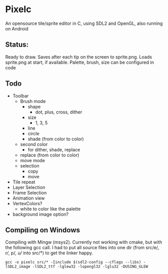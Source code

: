 # Pixelc
An opensource tile/sprite editor in C, using SDL2 and OpenGL, also running on Android

## Status:
Ready to draw.
Saves after each tip on the screen to sprite.png.
Loads sprite.png at start, if available.
Palette, brush, size can be configured in code

## Todo
- Toolbar
  - Brush mode
    - shape
      - dot, plus, cross, dither
    - size
      - 1, 3, 5
    - line
    - circle
    - shade (from color to color)
  - second color 
    - for dither, shade, replace
  - replace (from color to color)
  - move mode
  - selection
    - copy
    - move
- Tile repeat
- Layer Selection
- Frame Selection
- Animation view
- VertexColors?
  - white to color like the palette
- background image option?


## Compiling on Windows
Compiling with Mingw (msys2).
Currently not working with cmake, but with the following gcc call.
I had to put all source files into one dir (from src/e/*, r/*, p/*, u/* into src/*) to get the linker happy.
```
gcc -o pixelc src/* -Iinclude $(sdl2-config --cflags --libs) -lSDL2_image -lSDL2_ttf -lglew32 -lopengl32 -lglu32 -DUSING_GLEW
```
